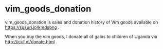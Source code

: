 # vim_goods_donation

vim_goods_donation is sales and donation history of Vim goods available on https://suzuri.jp/kmdsbng .

When you buy the vim goods, I donate all of gains to children of Uganda via http://iccf.nl/donate.html .

